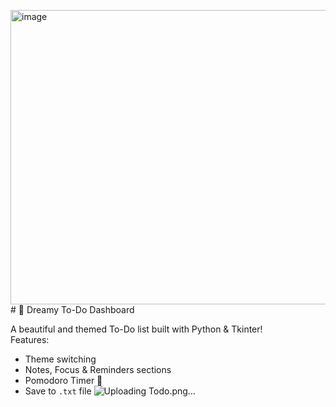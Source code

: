<img width="596" height="471" alt="image" src="https://github.com/user-attachments/assets/e1c01fe8-1f3b-465a-a7f8-4240fd8f4ea4" /># 🌸 Dreamy To-Do Dashboard

A beautiful and themed To-Do list built with Python & Tkinter!  
Features:
- Theme switching
- Notes, Focus & Reminders sections
- Pomodoro Timer 🍅
- Save to `.txt` file
![Uploading Todo.png…]()

